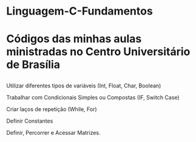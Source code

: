 # Linguagem-C-Fundamentos

<h1>Códigos das minhas aulas ministradas <b>no Centro Universitário de Brasília</b>  </h1>
    
  ##

Utilizar diferentes tipos de variáveis (Int, Float, Char, Boolean)
    

Trabalhar com Condicionais Simples ou Compostas (IF, Switch Case)
    


Criar laços de repetição (While, For)
    


Definir Constantes


Definir, Percorrer e Acessar Matrizes. 

